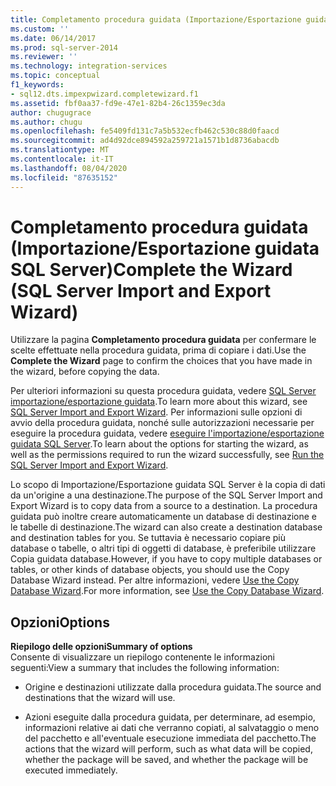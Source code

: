 ```yaml
---
title: Completamento procedura guidata (Importazione/Esportazione guidata SQL Server) | Microsoft Docs
ms.custom: ''
ms.date: 06/14/2017
ms.prod: sql-server-2014
ms.reviewer: ''
ms.technology: integration-services
ms.topic: conceptual
f1_keywords:
- sql12.dts.impexpwizard.completewizard.f1
ms.assetid: fbf0aa37-fd9e-47e1-82b4-26c1359ec3da
author: chugugrace
ms.author: chugu
ms.openlocfilehash: fe5409fd131c7a5b532ecfb462c530c88d0faacd
ms.sourcegitcommit: ad4d92dce894592a259721a1571b1d8736abacdb
ms.translationtype: MT
ms.contentlocale: it-IT
ms.lasthandoff: 08/04/2020
ms.locfileid: "87635152"
---
```

# <a name="complete-the-wizard-sql-server-import-and-export-wizard"></a><span data-ttu-id="dfa27-102">Completamento procedura guidata (Importazione/Esportazione guidata SQL Server)</span><span class="sxs-lookup"><span data-stu-id="dfa27-102">Complete the Wizard (SQL Server Import and Export Wizard)</span></span>
  <span data-ttu-id="dfa27-103">Utilizzare la pagina **Completamento procedura guidata** per confermare le scelte effettuate nella procedura guidata, prima di copiare i dati.</span><span class="sxs-lookup"><span data-stu-id="dfa27-103">Use the **Complete the Wizard** page to confirm the choices that you have made in the wizard, before copying the data.</span></span>  
  
 <span data-ttu-id="dfa27-104">Per ulteriori informazioni su questa procedura guidata, vedere [SQL Server importazione/esportazione guidata](import-and-export-data-with-the-sql-server-import-and-export-wizard.md).</span><span class="sxs-lookup"><span data-stu-id="dfa27-104">To learn more about this wizard, see [SQL Server Import and Export Wizard](import-and-export-data-with-the-sql-server-import-and-export-wizard.md).</span></span> <span data-ttu-id="dfa27-105">Per informazioni sulle opzioni di avvio della procedura guidata, nonché sulle autorizzazioni necessarie per eseguire la procedura guidata, vedere [eseguire l'importazione/esportazione guidata SQL Server](start-the-sql-server-import-and-export-wizard.md).</span><span class="sxs-lookup"><span data-stu-id="dfa27-105">To learn about the options for starting the wizard, as well as the permissions required to run the wizard successfully, see [Run the SQL Server Import and Export Wizard](start-the-sql-server-import-and-export-wizard.md).</span></span>  
  
 <span data-ttu-id="dfa27-106">Lo scopo di Importazione/Esportazione guidata SQL Server è la copia di dati da un'origine a una destinazione.</span><span class="sxs-lookup"><span data-stu-id="dfa27-106">The purpose of the SQL Server Import and Export Wizard is to copy data from a source to a destination.</span></span> <span data-ttu-id="dfa27-107">La procedura guidata può inoltre creare automaticamente un database di destinazione e le tabelle di destinazione.</span><span class="sxs-lookup"><span data-stu-id="dfa27-107">The wizard can also create a destination database and destination tables for you.</span></span> <span data-ttu-id="dfa27-108">Se tuttavia è necessario copiare più database o tabelle, o altri tipi di oggetti di database, è preferibile utilizzare Copia guidata database.</span><span class="sxs-lookup"><span data-stu-id="dfa27-108">However, if you have to copy multiple databases or tables, or other kinds of database objects, you should use the Copy Database Wizard instead.</span></span> <span data-ttu-id="dfa27-109">Per altre informazioni, vedere [Use the Copy Database Wizard](../../relational-databases/databases/use-the-copy-database-wizard.md).</span><span class="sxs-lookup"><span data-stu-id="dfa27-109">For more information, see [Use the Copy Database Wizard](../../relational-databases/databases/use-the-copy-database-wizard.md).</span></span>  
  
## <a name="options"></a><span data-ttu-id="dfa27-110">Opzioni</span><span class="sxs-lookup"><span data-stu-id="dfa27-110">Options</span></span>  
 <span data-ttu-id="dfa27-111">**Riepilogo delle opzioni**</span><span class="sxs-lookup"><span data-stu-id="dfa27-111">**Summary of options**</span></span>  
 <span data-ttu-id="dfa27-112">Consente di visualizzare un riepilogo contenente le informazioni seguenti:</span><span class="sxs-lookup"><span data-stu-id="dfa27-112">View a summary that includes the following information:</span></span>  
  
-   <span data-ttu-id="dfa27-113">Origine e destinazioni utilizzate dalla procedura guidata.</span><span class="sxs-lookup"><span data-stu-id="dfa27-113">The source and destinations that the wizard will use.</span></span>  
  
-   <span data-ttu-id="dfa27-114">Azioni eseguite dalla procedura guidata, per determinare, ad esempio, informazioni relative ai dati che verranno copiati, al salvataggio o meno del pacchetto e all'eventuale esecuzione immediata del pacchetto.</span><span class="sxs-lookup"><span data-stu-id="dfa27-114">The actions that the wizard will perform, such as what data will be copied, whether the package will be saved, and whether the package will be executed immediately.</span></span>  
  
  
